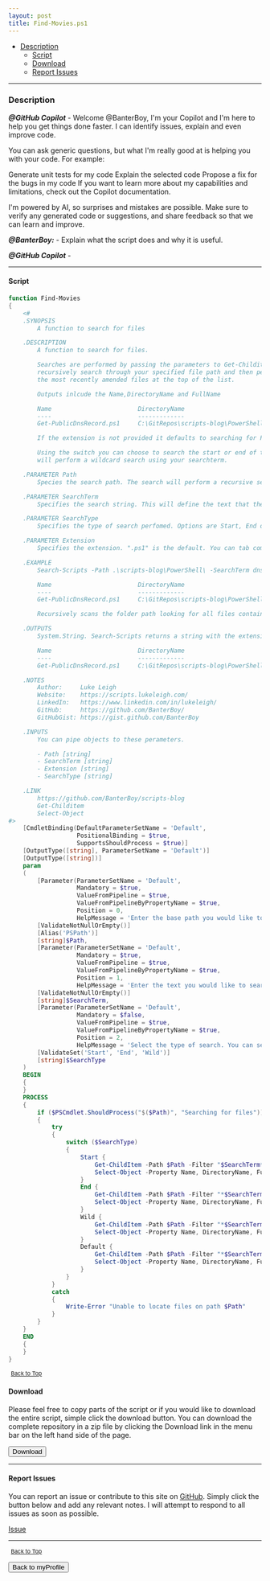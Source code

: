 ```yaml
---
layout: post
title: Find-Movies.ps1
---
```


- [Description](#description)
  - [Script](#script)
  - [Download](#download)
  - [Report Issues](#report-issues)

---

### Description

**_@GitHub Copilot_** - Welcome @BanterBoy, I'm your Copilot and I'm here to help you get things done faster. I can identify issues, explain and even improve code.

You can ask generic questions, but what I'm really good at is helping you with your code. For example:

Generate unit tests for my code
Explain the selected code
Propose a fix for the bugs in my code
If you want to learn more about my capabilities and limitations, check out the Copilot documentation.

I'm powered by AI, so surprises and mistakes are possible. Make sure to verify any generated code or suggestions, and share feedback so that we can learn and improve.

**_@BanterBoy:_** - Explain what the script does and why it is useful.

**_@GitHub Copilot_** -

---

#### Script

```powershell
function Find-Movies
{
	<#
	.SYNOPSIS
		A function to search for files

	.DESCRIPTION
		A function to search for files.

		Searches are performed by passing the parameters to Get-Childitem which will then
		recursively search through your specified file path and then perform a sort to output
		the most recently amended files at the top of the list.

		Outputs inlcude the Name,DirectoryName and FullName

		Name                        DirectoryName                                       FullName
		----                        -------------                                       --------
		Get-PublicDnsRecord.ps1     C:\GitRepos\scripts-blog\PowerShell\functions\dns   C:\GitRepos\scripts-blog\PowerShell\functions\dns\Get-PublicDnsRecord.ps1

		If the extension is not provided it defaults to searching for PS1 files (PowerShell Scripts).

		Using the switch you can choose to search the start or end of the file or selecting wild,
		will perform a wildcard search using your searchterm.

	.PARAMETER Path
		Species the search path. The search will perform a recursive search on the specified folder path.

	.PARAMETER SearchTerm
		Specifies the search string. This will define the text that the search will use to locate your files. Wildcard chars are not allowed.

	.PARAMETER SearchType
		Specifies the type of search perfomed. Options are Start, End or Wild. This will search either the beginning, end or somewhere inbetween. If no option is selected, it will default to performing a wildcard search.

	.PARAMETER Extension
		Specifies the extension. ".ps1" is the default. You can tab complete through the suggested list or you can enter your own file extension e.g. ".jpg"

	.EXAMPLE
		Search-Scripts -Path .\scripts-blog\PowerShell\ -SearchTerm dns -SearchType Wild -Extension .ps1

		Name                        DirectoryName                                       FullName
		----                        -------------                                       --------
		Get-PublicDnsRecord.ps1     C:\GitRepos\scripts-blog\PowerShell\functions\dns   C:\GitRepos\scripts-blog\PowerShell\functions\dns\Get-PublicDnsRecord.ps1

		Recursively scans the folder path looking for all files containing the searchterm and lists the files located in the output

	.OUTPUTS
		System.String. Search-Scripts returns a string with the extension or file name.

		Name                        DirectoryName                                       FullName
		----                        -------------                                       --------
		Get-PublicDnsRecord.ps1     C:\GitRepos\scripts-blog\PowerShell\functions\dns   C:\GitRepos\scripts-blog\PowerShell\functions\dns\Get-PublicDnsRecord.ps1

	.NOTES
		Author:     Luke Leigh
		Website:    https://scripts.lukeleigh.com/
		LinkedIn:   https://www.linkedin.com/in/lukeleigh/
		GitHub:     https://github.com/BanterBoy/
		GitHubGist: https://gist.github.com/BanterBoy

	.INPUTS
		You can pipe objects to these perameters.

		- Path [string]
		- SearchTerm [string]
		- Extension [string]
		- SearchType [string]

	.LINK
		https://github.com/BanterBoy/scripts-blog
		Get-Childitem
		Select-Object
#>
	[CmdletBinding(DefaultParameterSetName = 'Default',
				   PositionalBinding = $true,
				   SupportsShouldProcess = $true)]
	[OutputType([string], ParameterSetName = 'Default')]
	[OutputType([string])]
	param
	(
		[Parameter(ParameterSetName = 'Default',
				   Mandatory = $true,
				   ValueFromPipeline = $true,
				   ValueFromPipelineByPropertyName = $true,
				   Position = 0,
				   HelpMessage = 'Enter the base path you would like to search.')]
		[ValidateNotNullOrEmpty()]
		[Alias('PSPath')]
		[string]$Path,
		[Parameter(ParameterSetName = 'Default',
				   Mandatory = $true,
				   ValueFromPipeline = $true,
				   ValueFromPipelineByPropertyName = $true,
				   Position = 1,
				   HelpMessage = 'Enter the text you would like to search for.')]
		[ValidateNotNullOrEmpty()]
		[string]$SearchTerm,
		[Parameter(ParameterSetName = 'Default',
				   Mandatory = $false,
				   ValueFromPipeline = $true,
				   ValueFromPipelineByPropertyName = $true,
				   Position = 2,
				   HelpMessage = 'Select the type of search. You can select Start/End/Wild to perform search for a file.')]
		[ValidateSet('Start', 'End', 'Wild')]
		[string]$SearchType
	)
	BEGIN
	{
	}
	PROCESS
	{
		if ($PSCmdlet.ShouldProcess("$($Path)", "Searching for files"))
		{
			try
			{
				switch ($SearchType)
				{
					Start {
						Get-ChildItem -Path $Path -Filter "$SearchTerm*" -Include '*.mp4', '*.avi', '*.mkv' -Recurse |
						Select-Object -Property Name, DirectoryName, FullName
					}
					End {
						Get-ChildItem -Path $Path -Filter "*$SearchTerm" -Include '*.mp4', '*.avi', '*.mkv' -Recurse |
						Select-Object -Property Name, DirectoryName, FullName
					}
					Wild {
						Get-ChildItem -Path $Path -Filter "*$SearchTerm*" -Include '*.mp4', '*.avi', '*.mkv' -Recurse |
						Select-Object -Property Name, DirectoryName, FullName
					}
					Default {
						Get-ChildItem -Path $Path -Filter "*$SearchTerm*" -Include '*.mp4', '*.avi', '*.mkv' -Recurse |
						Select-Object -Property Name, DirectoryName, FullName
					}
				}
			}
			catch
			{
				Write-Error "Unable to locate files on path $Path"
			}
		}
	}
	END
	{
	}
}
```

<span style="font-size:11px;"><a href="#"><i class="fas fa-caret-up" aria-hidden="true" style="color: white; margin-right:5px;"></i>Back to Top</a></span>

#### Download

Please feel free to copy parts of the script or if you would like to download the entire script, simple click the download button. You can download the complete repository in a zip file by clicking the Download link in the menu bar on the left hand side of the page.

<button class="btn" type="submit" onclick="window.open('/PowerShell/functions/myProfile/Find-Movies.ps1')">
    <i class="fa fa-cloud-download-alt">
    </i>
        Download
</button>

---

#### Report Issues

You can report an issue or contribute to this site on <a href="https://github.com/BanterBoy/scripts-blog/issues">GitHub</a>. Simply click the button below and add any relevant notes. I will attempt to respond to all issues as soon as possible.

<!-- Place this tag where you want the button to render. -->

<a class="github-button" href="https://github.com/BanterBoy/scripts-blog/issues/new?title=Find-Movies.ps1&body=There is a problem with this function. Please find details below." data-show-count="true" aria-label="Issue BanterBoy/scripts-blog on GitHub">Issue</a>

---

<span style="font-size:11px;"><a href="#"><i class="fas fa-caret-up" aria-hidden="true" style="color: white; margin-right:5px;"></i>Back to Top</a></span>

<a href="/menu/_pages/myProfile.html">
    <button class="btn">
        <i class='fas fa-reply'>
        </i>
            Back to myProfile
    </button>
</a>

[1]: http://ecotrust-canada.github.io/markdown-toc
[2]: https://github.com/googlearchive/code-prettify
